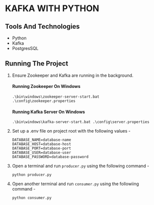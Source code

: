# KAFKA WITH PYTHON

## Tools And Technologies

- Python
- Kafka
- PostgresSQL

## Running The Project

1. Ensure Zookeeper and Kafka are running in the background.

   #### Running Zookeeper On Windows

   ```
   .\bin\windows\zookeeper-server-start.bat .\config\zookeeper.properties
   ```

   #### Running Kafka Server On Windows

   ```
   .\bin\windows\kafka-server-start.bat .\config\server.properties
   ```

2. Set up a .env file on project root with the following values -

   ```
   DATABASE_NAME=database-name
   DATABASE_HOST=database-host
   DATABASE_PORT=database-port
   DATABASE_USER=database-user
   DATABASE_PASSWORD=database-password
   ```

3. Open a terminal and run `producer.py` using the following command -

   ```
   python producer.py
   ```

4. Open another terminal and run `consumer.py` using the followiing command -

   ```
   python consumer.py
   ```
